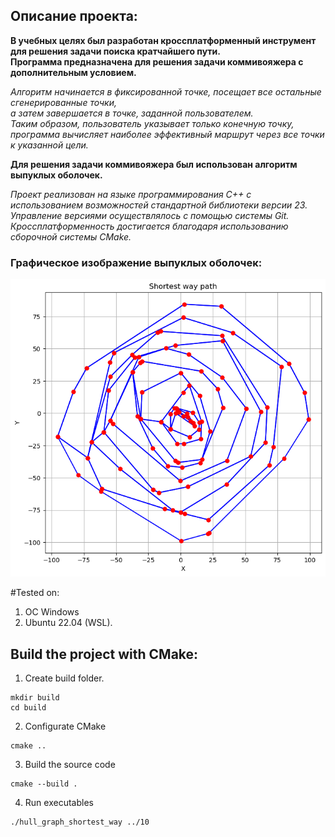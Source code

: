 ## Описание проекта:  

**В учебных целях был разработан кроссплатформенный инструмент для решения задачи поиска кратчайшего пути.  
Программа предназначена для решения задачи коммивояжера с дополнительным условием.**  
  
*Алгоритм начинается в фиксированной точке, посещает все остальные сгенерированные точки,  
а затем завершается в точке, заданной пользователем.  
Таким образом, пользователь указывает только конечную точку,  
программа вычисляет наиболее эффективный маршрут через все точки к указанной цели.*  

**Для решения задачи коммивояжера был использован алгоритм выпуклых оболочек.**  

*Проект реализован на языке программирования C++ с использованием возможностей стандартной библиотеки версии 23.
Управление версиями осуществлялось с помощью системы Git.  
Кроссплатформенность достигается благодаря использованию сборочной системы CMake.*   

### Графическое изображение выпуклых оболочек:  
![Граффическая визуализация графа](graph.png)  

#Tested on:  
1. OC Windows  
2. Ubuntu 22.04 (WSL). 

## Build the project with CMake:  

1. Create build folder.  
```
mkdir build  
cd build
```

2. Configurate CMake  
```
cmake ..
```  

3. Build the source code  
```
cmake --build .
```  

4. Run executables  
```
./hull_graph_shortest_way ../10
```